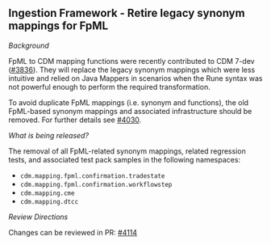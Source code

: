 ## Ingestion Framework - Retire legacy synonym mappings for FpML

*Background*

FpML to CDM mapping functions were recently contributed to CDM 7-dev ([#3836](https://github.com/finos/common-domain-model/issues/3836)). They will replace the legacy synonym mappings which were less intuitive and relied on Java Mappers in scenarios when the Rune syntax was not powerful enough to perform the required transformation.

To avoid duplicate FpML mappings (i.e. synonym and functions), the old FpML-based synonym mappings and associated infrastructure should be removed. For further details see [#4030](https://github.com/finos/common-domain-model/issues/4030).

*What is being released?*

The removal of all FpML-related synonym mappings, related regression tests, and associated test pack samples in the following namespaces: 
- `cdm.mapping.fpml.confirmation.tradestate`
- `cdm.mapping.fpml.confirmation.workflowstep`
- `cdm.mapping.cme`
- `cdm.mapping.dtcc`

*Review Directions*

Changes can be reviewed in PR: [#4114](https://github.com/finos/common-domain-model/pull/4114)
